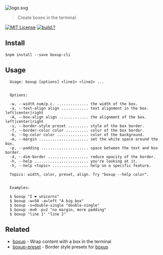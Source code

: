 ![logo.svg](https://cdn.rawgit.com/bubkoo/boxup/28d7fe4/logo.svg)

> Create boxes in the terminal 

[![MIT License](https://img.shields.io/badge/license-MIT_License-green.svg?style=flat-square)](https://github.com/bubkoo/boxup-cli/blob/master/LICENSE)
[![build:?](https://img.shields.io/travis/bubkoo/boxup-cli/master.svg?style=flat-square)](https://travis-ci.org/bubkoo/boxup-cli)


## Install

```
$npm install --save boxup-cli
```

## Usage

```
  Usage: boxup [options] <line1> <line2> ...


  Options:

  -w, --width num/p.c. .............. the width of the box.
  -a, --text-align align ............ text alignment in the box. left|center|right
  -A, --box-align align ............. the alignment of the box.  left|center|right
  -s, --border-style preset ......... style of the box border.
  -f, --border-color color .......... color of the box border.
  -b, --bg-color color .............. color of the background.
  -m, --margin ...................... set the white space around the box.
  -p, --padding ..................... space between the text and box border.
  -d, --dim-border .................. reduce opacity of the border.
  -h, --help ........................ you're looking at it.
  -h, --help <topic> ................ help on a specific feature.

  Topics: width, color, preset, align. Try "boxup --help color".
  

  Examples:

  $ boxup "I ❤ unicorns"
  $ boxup -w=50 -a=left "A big box"
  $ boxup -s=double-single "double-single"
  $ boxup -m=0 -p=2 "no margin, more padding"
  $ boxup "line 1" "line 2"

```


## Related

- [boxup](https://github.com/bubkoo/boxup) - Wrap content with a box in the terminal
- [boxup-preset](https://github.com/bubkoo/boxup-preset) - Border style presets for [boxup](https://github.com/bubkoo/boxup)
